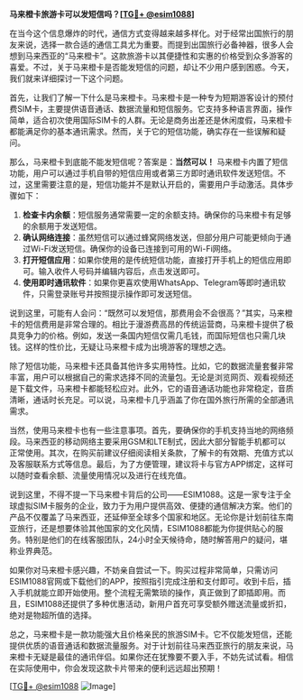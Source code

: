 **马来橙卡旅游卡可以发短信吗？[[TG💪+ @esim1088](https://t.me/s/esim1088)]**

在当今这个信息爆炸的时代，通信方式变得越来越多样化。对于经常出国旅行的朋友来说，选择一款合适的通信工具尤为重要。而提到出国旅行必备神器，很多人会想到马来西亚的“马来橙卡”。这款旅游卡以其便捷性和实惠的价格受到众多游客的喜爱。不过，关于马来橙卡是否能发短信的问题，却让不少用户感到困惑。今天，我们就来详细探讨一下这个问题。

首先，让我们了解一下什么是马来橙卡。马来橙卡是一种专为短期游客设计的预付费SIM卡，主要提供语音通话、数据流量和短信服务。它支持多种语言界面，操作简单，适合初次使用国际SIM卡的人群。无论是商务出差还是休闲度假，马来橙卡都能满足你的基本通讯需求。然而，关于它的短信功能，确实存在一些误解和疑问。

那么，马来橙卡到底能不能发短信呢？答案是：**当然可以！** 马来橙卡内置了短信功能，用户可以通过手机自带的短信应用或者第三方即时通讯软件发送短信。不过，这里需要注意的是，短信功能并不是默认开启的，需要用户手动激活。具体步骤如下：

1. **检查卡内余额**：短信服务通常需要一定的余额支持。确保你的马来橙卡有足够的余额用于发送短信。
2. **确认网络连接**：虽然短信可以通过蜂窝网络发送，但部分用户可能更倾向于通过Wi-Fi发送短信。确保你的设备已连接到可用的Wi-Fi网络。
3. **打开短信应用**：如果你使用的是传统短信功能，直接打开手机上的短信应用即可。输入收件人号码并编辑内容后，点击发送即可。
4. **使用即时通讯软件**：如果你更喜欢使用WhatsApp、Telegram等即时通讯软件，只需登录账号并按照提示操作即可发送短信。

说到这里，可能有人会问：“既然可以发短信，那费用会不会很高？”其实，马来橙卡的短信费用是非常合理的。相比于漫游费高昂的传统运营商，马来橙卡提供了极具竞争力的价格。例如，发送一条国内短信仅需几毛钱，而国际短信也只需几块钱。这样的性价比，无疑让马来橙卡成为出境游客的理想之选。

除了短信功能，马来橙卡还具备其他许多实用特性。比如，它的数据流量套餐非常丰富，用户可以根据自己的需求选择不同的流量包。无论是浏览网页、观看视频还是下载文件，马来橙卡都能轻松应对。此外，它的语音通话功能也非常稳定，音质清晰，通话时长充足。可以说，马来橙卡几乎涵盖了你在国外旅行所需的全部通讯需求。

当然，使用马来橙卡也有一些注意事项。首先，要确保你的手机支持当地的网络频段。马来西亚的移动网络主要采用GSM和LTE制式，因此大部分智能手机都可以正常使用。其次，在购买前建议仔细阅读相关条款，了解卡的有效期、充值方式以及客服联系方式等信息。最后，为了方便管理，建议将卡与官方APP绑定，这样可以随时查看余额、流量使用情况以及进行在线充值。

说到这里，不得不提一下马来橙卡背后的公司——ESIM1088。这是一家专注于全球虚拟SIM卡服务的企业，致力于为用户提供高效、便捷的通信解决方案。他们的产品不仅覆盖了马来西亚，还延伸至全球多个国家和地区。无论你是计划前往东南亚旅行，还是想要体验其他国家的文化风情，ESIM1088都能为你提供贴心的服务。特别是他们的在线客服团队，24小时全天候待命，随时解答用户的疑问，堪称业界典范。

如果你对马来橙卡感兴趣，不妨亲自尝试一下。购买过程非常简单，只需访问ESIM1088官网或下载他们的APP，按照指引完成注册和支付即可。收到卡后，插入手机就能立即开始使用。整个流程无需繁琐的操作，真正做到了即插即用。而且，ESIM1088还提供了多种优惠活动，新用户首充可享受额外赠送流量或折扣，绝对是物超所值的选择。

总之，马来橙卡是一款功能强大且价格亲民的旅游SIM卡。它不仅能发短信，还能提供优质的语音通话和数据流量服务。对于计划前往马来西亚旅行的朋友来说，马来橙卡无疑是最佳的通讯伴侣。如果你还在犹豫要不要入手，不妨先试试看。相信在实际使用中，你会发现这款卡片带来的便利远远超出预期！

[[TG💪+ @esim1088](https://t.me/s/esim1088) ![Image](https://i.postimg.cc/4NQfJmqS/Snipaste-2025-05-13-00-14-12.png)]